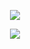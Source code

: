 <p align="center">
<img src=
</p><p align="center">
<img src="https://readme-typing-svg.herokuapp.com?color=000000&center=true&vCenter=true&multiline=true&height=85&lines=𝗕𝗨𝗬+SCRIPT+𝗣𝗥𝗘𝗠𝗜𝗨𝗠+𝘼𝙧𝙡𝙖𝙣𝙎𝙏𝙊𝙍𝙀;𝗪𝗵𝗮𝘁𝘀𝗔𝗽𝗽+083805933853;𝗧𝗲𝗹𝗲𝗴𝗿𝗮𝗺+@arlanstore">
</p>
